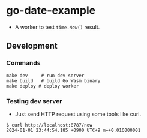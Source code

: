 # go-date-example

- A worker to test `time.Now()` result.

## Development

### Commands

```
make dev     # run dev server
make build   # build Go Wasm binary
make deploy # deploy worker
```

### Testing dev server

- Just send HTTP request using some tools like curl.

```
$ curl http://localhost:8787/now
2024-01-01 23:44:54.185 +0900 UTC+9 m=+0.016000001
```
